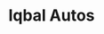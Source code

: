 ---
title: "Iqbal Autos"
url: /karachi/iqbal-autos-r93-road-no-6-sector-15-a-2-sector-15-a-2-buffer-zone/
shop: Autowerkstatt
---
